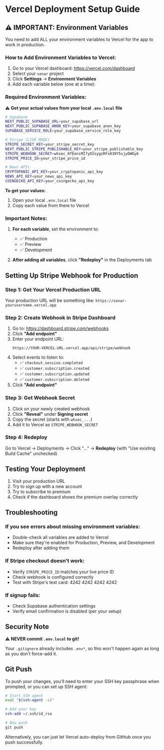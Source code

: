 # Vercel Deployment Setup Guide

## ⚠️ IMPORTANT: Environment Variables

You need to add ALL your environment variables to Vercel for the app to work in production.

### How to Add Environment Variables to Vercel:

1. Go to your Vercel dashboard: https://vercel.com/dashboard
2. Select your `sonar` project
3. Click **Settings** → **Environment Variables**
4. Add each variable below (one at a time):

### Required Environment Variables:

⚠️ **Get your actual values from your local `.env.local` file**

```bash
# Supabase
NEXT_PUBLIC_SUPABASE_URL=your_supabase_url
NEXT_PUBLIC_SUPABASE_ANON_KEY=your_supabase_anon_key
SUPABASE_SERVICE_ROLE=your_supabase_service_role_key

# Stripe (LIVE MODE)
STRIPE_SECRET_KEY=your_stripe_secret_key
NEXT_PUBLIC_STRIPE_PUBLISHABLE_KEY=your_stripe_publishable_key
STRIPE_WEBHOOK_SECRET=whsec_0fEeniMI7yO2sygzRFx830Y5sjyDWOy6
STRIPE_PRICE_ID=your_stripe_price_id

# News APIs
CRYPTOPANIC_API_KEY=your_cryptopanic_api_key
NEWS_API_KEY=your_news_api_key
COINGECKO_API_KEY=your_coingecko_api_key
```

**To get your values:**
1. Open your local `.env.local` file
2. Copy each value from there to Vercel

### Important Notes:

1. **For each variable**, set the environment to:
   - ✅ Production
   - ✅ Preview
   - ✅ Development

2. **After adding all variables**, click **"Redeploy"** in the Deployments tab

## Setting Up Stripe Webhook for Production

### Step 1: Get Your Vercel Production URL
Your production URL will be something like: `https://sonar-yourusername.vercel.app`

### Step 2: Create Webhook in Stripe Dashboard

1. Go to: https://dashboard.stripe.com/webhooks
2. Click **"Add endpoint"**
3. Enter your endpoint URL:
   ```
   https://YOUR-VERCEL-URL.vercel.app/api/stripe/webhook
   ```
4. Select events to listen to:
   - ✅ `checkout.session.completed`
   - ✅ `customer.subscription.created`
   - ✅ `customer.subscription.updated`
   - ✅ `customer.subscription.deleted`
5. Click **"Add endpoint"**

### Step 3: Get Webhook Secret

1. Click on your newly created webhook
2. Click **"Reveal"** under **Signing secret**
3. Copy the secret (starts with `whsec_...`)
4. Add it to Vercel as `STRIPE_WEBHOOK_SECRET`

### Step 4: Redeploy

Go to Vercel → Deployments → Click "..." → **Redeploy** (with "Use existing Build Cache" unchecked)

## Testing Your Deployment

1. Visit your production URL
2. Try to sign up with a new account
3. Try to subscribe to premium
4. Check if the dashboard shows the premium overlay correctly

## Troubleshooting

### If you see errors about missing environment variables:
- Double-check all variables are added to Vercel
- Make sure they're enabled for Production, Preview, and Development
- Redeploy after adding them

### If Stripe checkout doesn't work:
- Verify `STRIPE_PRICE_ID` matches your live price ID
- Check webhook is configured correctly
- Test with Stripe's test card: 4242 4242 4242 4242

### If signup fails:
- Check Supabase authentication settings
- Verify email confirmation is disabled (per your setup)

## Security Note

⚠️ **NEVER commit `.env.local` to git!**

Your `.gitignore` already includes `.env*`, so this won't happen again as long as you don't force-add it.

## Git Push

To push your changes, you'll need to enter your SSH key passphrase when prompted, or you can set up SSH agent:

```bash
# Start SSH agent
eval "$(ssh-agent -s)"

# Add your key
ssh-add ~/.ssh/id_rsa

# Now push
git push
```

Alternatively, you can just let Vercel auto-deploy from GitHub once you push successfully.

